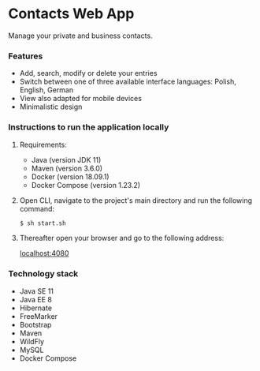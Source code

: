 # Contacts Web App

Manage your private and business contacts.

### Features

- Add, search, modify or delete your entries
- Switch between one of three available interface languages: Polish, English, German
- View also adapted for mobile devices
- Minimalistic design

### Instructions to run the application locally

1. Requirements:

    - Java (version JDK 11)
    - Maven (version 3.6.0)
    - Docker (version 18.09.1)
    - Docker Compose (version 1.23.2)

2. Open CLI, navigate to the project's main directory and run the following command:

    ```bash
    $ sh start.sh
    ```

3. Thereafter open your browser and go to the following address:

    [localhost:4080](http://localhost:4080/ "Contacts Web App")

### Technology stack

- Java SE 11
- Java EE 8
- Hibernate
- FreeMarker
- Bootstrap
- Maven
- WildFly
- MySQL
- Docker Compose
